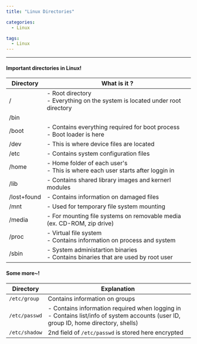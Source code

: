 ```yaml
---
title: "Linux Directories"

categories:
  - Linux

tags:
  - Linux
---
```


<hr>

#### Important directories in Linux!

| Directory   | What is it ?                                                                           |
| ----------- | -------------------------------------------------------------------------------------- |
| /           | - Root directory <br /> - Everything on the system is located under root directory     |
| /bin        |                                                                                        |
| /boot       | - Contains everything required for boot process <br /> - Boot loader is here           |
| /dev        | - This is where device files are located                                               |
| /etc        | - Contains system configuration files                                                  |
| /home       | - Home folder of each user's <br /> - This is where each user starts after loggin in   |
| /lib        | - Contains shared library images and kernerl modules                                   |
| /lost+found | - Contains information on damaged files                                                |
| /mnt        | - Used for temporary file system mounting                                              |
| /media      | - For mounting file systems on removable media (ex. CD-ROM, zip drive)                 |
| /proc       | - Virtual file system <br /> - Contains information on process and system              |
| /sbin       | - System administartion binaries <br /> - Contains binaries that are used by root user |

#### Some more~!

| Directory     | Explanation                                                                                                                                |
| ------------- | ------------------------------------------------------------------------------------------------------------------------------------------ |
| `/etc/group`  | Contains information on groups                                                                                                             |
| `/etc/passwd` | - Contains information required when logging in <br /> - Contains list/info of system accounts (user ID, group ID, home directory, shells) |
| `/etc/shadow` | 2nd field of `/etc/passwd` is stored here encrypted                                                                                        |

